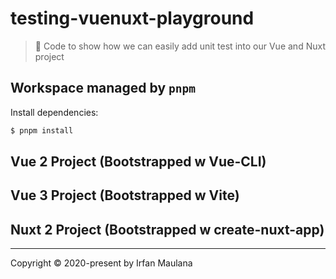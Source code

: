 # testing-vuenuxt-playground

> 🕺 Code to show how we can easily add unit test into our Vue and Nuxt project

## Workspace managed by `pnpm`

Install dependencies:

```bash
$ pnpm install
```

## Vue 2 Project (Bootstrapped w Vue-CLI)

## Vue 3 Project (Bootstrapped w Vite)
## Nuxt 2 Project (Bootstrapped w create-nuxt-app)

------

Copyright © 2020-present by Irfan Maulana
